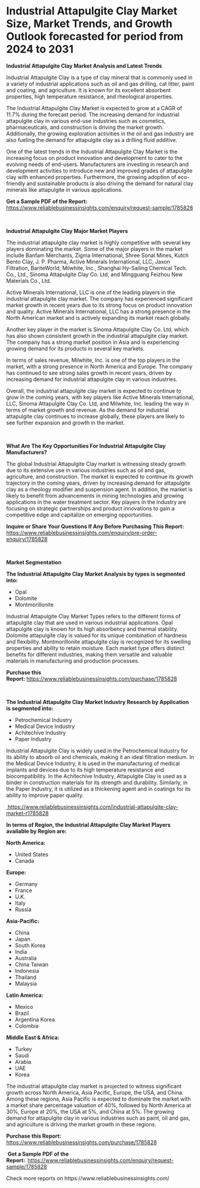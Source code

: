 <p><h1>Industrial Attapulgite Clay Market Size, Market Trends, and Growth Outlook forecasted for period from 2024 to 2031</h1></p><p><strong>Industrial Attapulgite Clay Market Analysis and Latest Trends</strong></p>
<p><p>Industrial Attapulgite Clay is a type of clay mineral that is commonly used in a variety of industrial applications such as oil and gas drilling, cat litter, paint and coating, and agriculture. It is known for its excellent absorbent properties, high temperature resistance, and rheological properties. </p><p>The Industrial Attapulgite Clay Market is expected to grow at a CAGR of 11.7% during the forecast period. The increasing demand for industrial attapulgite clay in various end-use industries such as cosmetics, pharmaceuticals, and construction is driving the market growth. Additionally, the growing exploration activities in the oil and gas industry are also fueling the demand for attapulgite clay as a drilling fluid additive.</p><p>One of the latest trends in the Industrial Attapulgite Clay Market is the increasing focus on product innovation and development to cater to the evolving needs of end-users. Manufacturers are investing in research and development activities to introduce new and improved grades of attapulgite clay with enhanced properties. Furthermore, the growing adoption of eco-friendly and sustainable products is also driving the demand for natural clay minerals like attapulgite in various applications.</p></p>
<p><strong>Get a Sample PDF of the Report:&nbsp;</strong> <a href="https://www.reliablebusinessinsights.com/enquiry/request-sample/1785828">https://www.reliablebusinessinsights.com/enquiry/request-sample/1785828</a></p>
<p>&nbsp;</p>
<p><strong>Industrial Attapulgite Clay Major Market Players</strong></p>
<p><p>The industrial attapulgite clay market is highly competitive with several key players dominating the market. Some of the major players in the market include Banfam Merchants, Zigma International, Shree Sonal Mines, Kutch Bento Clay, J. P. Pharma, Active Minerals International, LLC, Jaxon Filtration, BariteWorld, Milwhite, Inc., Shanghai Hy-Sailing Chemical Tech. Co., Ltd., Sinoma Attapulgite Clay Co. Ltd, and Mingguang Feizhou New Materials Co., Ltd.</p><p>Active Minerals International, LLC is one of the leading players in the industrial attapulgite clay market. The company has experienced significant market growth in recent years due to its strong focus on product innovation and quality. Active Minerals International, LLC has a strong presence in the North American market and is actively expanding its market reach globally.</p><p>Another key player in the market is Sinoma Attapulgite Clay Co. Ltd, which has also shown consistent growth in the industrial attapulgite clay market. The company has a strong market position in Asia and is experiencing growing demand for its products in several key markets.</p><p>In terms of sales revenue, Milwhite, Inc. is one of the top players in the market, with a strong presence in North America and Europe. The company has continued to see strong sales growth in recent years, driven by increasing demand for industrial attapulgite clay in various industries.</p><p>Overall, the industrial attapulgite clay market is expected to continue to grow in the coming years, with key players like Active Minerals International, LLC, Sinoma Attapulgite Clay Co. Ltd, and Milwhite, Inc. leading the way in terms of market growth and revenue. As the demand for industrial attapulgite clay continues to increase globally, these players are likely to see further expansion and growth in the market.</p></p>
<p>&nbsp;</p>
<p><strong>What Are The Key Opportunities For Industrial Attapulgite Clay Manufacturers?</strong></p>
<p><p>The global Industrial Attapulgite Clay market is witnessing steady growth due to its extensive use in various industries such as oil and gas, agriculture, and construction. The market is expected to continue its growth trajectory in the coming years, driven by increasing demand for attapulgite clay as a rheology modifier and suspension agent. In addition, the market is likely to benefit from advancements in mining technologies and growing applications in the water treatment sector. Key players in the industry are focusing on strategic partnerships and product innovations to gain a competitive edge and capitalize on emerging opportunities.</p></p>
<p><strong>Inquire or Share Your Questions If Any Before Purchasing This Report:</strong> <a href="https://www.reliablebusinessinsights.com/enquiry/pre-order-enquiry/1785828">https://www.reliablebusinessinsights.com/enquiry/pre-order-enquiry/1785828</a></p>
<p>&nbsp;</p>
<p><strong>Market Segmentation</strong></p>
<p><strong>The Industrial Attapulgite Clay Market Analysis by types is segmented into:</strong></p>
<p><ul><li>Opal</li><li>Dolomite</li><li>Montmorillonite</li></ul></p>
<p><p>Industrial Attapulgite Clay Market Types refers to the different forms of attapulgite clay that are used in various industrial applications. Opal attapulgite clay is known for its high absorbency and thermal stability. Dolomite attapulgite clay is valued for its unique combination of hardness and flexibility. Montmorillonite attapulgite clay is recognized for its swelling properties and ability to retain moisture. Each market type offers distinct benefits for different industries, making them versatile and valuable materials in manufacturing and production processes.</p></p>
<p><strong>Purchase this Report:&nbsp;</strong><a href="https://www.reliablebusinessinsights.com/purchase/1785828">https://www.reliablebusinessinsights.com/purchase/1785828</a></p>
<p>&nbsp;</p>
<p><strong>The Industrial Attapulgite Clay Market Industry Research by Application is segmented into:</strong></p>
<p><ul><li>Petrochemical Industry</li><li>Medical Device Industry</li><li>Achitechive Industry</li><li>Paper Industry</li></ul></p>
<p><p>Industrial Attapulgite Clay is widely used in the Petrochemical Industry for its ability to absorb oil and chemicals, making it an ideal filtration medium. In the Medical Device Industry, it is used in the manufacturing of medical implants and devices due to its high temperature resistance and biocompatibility. In the Achitechive Industry, Attapulgite Clay is used as a binder in construction materials for its strength and durability. Similarly, in the Paper Industry, it is utilized as a thickening agent and in coatings for its ability to improve paper quality.</p></p>
<p><a href="https://www.reliablebusinessinsights.com/industrial-attapulgite-clay-market-r1785828">&nbsp;https://www.reliablebusinessinsights.com/industrial-attapulgite-clay-market-r1785828</a></p>
<p><strong>In terms of Region, the Industrial Attapulgite Clay Market Players available by Region are:</strong></p>
<p>
    <p> <strong> North America: </strong>
        <ul>
            <li>United States</li>
            <li>Canada</li>
        </ul>
        </p> 
    <p> <strong> Europe: </strong>
        <ul>
            <li>Germany</li>
            <li>France</li>
            <li>U.K.</li>
            <li>Italy</li>
            <li>Russia</li>
        </ul>
        </p> 
    <p> <strong> Asia-Pacific: </strong>
        <ul>
            <li>China</li>
            <li>Japan</li>
            <li>South Korea</li>
            <li>India</li>
            <li>Australia</li>
            <li>China Taiwan</li>
            <li>Indonesia</li>
            <li>Thailand</li>
            <li>Malaysia</li>
        </ul>
        </p> 
    <p> <strong> Latin America: </strong>
        <ul>
            <li>Mexico</li>
            <li>Brazil</li>
            <li>Argentina Korea</li>
            <li>Colombia</li>
        </ul>
        </p> 
    <p> <strong> Middle East & Africa: </strong>
        <ul>
            <li>Turkey</li>
            <li>Saudi</li>
            <li>Arabia</li>
            <li>UAE</li>
            <li>Korea</li>
        </ul>
    </p>
    </p>
<p><p>The industrial attapulgite clay market is projected to witness significant growth across North America, Asia Pacific, Europe, the USA, and China. Among these regions, Asia Pacific is expected to dominate the market with a market share percentage valuation of 40%, followed by North America at 30%, Europe at 20%, the USA at 5%, and China at 5%. The growing demand for attapulgite clay in various industries such as paint, oil and gas, and agriculture is driving the market growth in these regions.</p></p>
<p><strong>Purchase this Report: </strong><a href="https://www.reliablebusinessinsights.com/purchase/1785828">https://www.reliablebusinessinsights.com/purchase/1785828</a></p>
<p>&nbsp;<strong>Get a Sample PDF of the Report:&nbsp;&nbsp;</strong><a href="https://www.reliablebusinessinsights.com/enquiry/request-sample/1785828">https://www.reliablebusinessinsights.com/enquiry/request-sample/1785828</a></p>
<p><strong></strong></p>
<p>Check more reports on https://www.reliablebusinessinsights.com/</p>